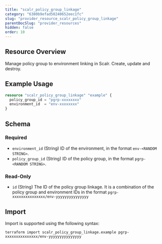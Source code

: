 ```yaml
---
title: "scalr_policy_group_linkage"
category: "6380b9efad50240652eec1fc"
slug: "provider_resource_scalr_policy_group_linkage"
parentDocSlug: "provider_resources"
hidden: false
order: 10
---
```

## Resource Overview

Manage policy group to environment linking in Scalr. Create, update and destroy.

## Example Usage

```terraform
resource "scalr_policy_group_linkage" "example" {
  policy_group_id = "pgrp-xxxxxxxx"
  environment_id  = "env-xxxxxxxx"
}
```

<!-- schema generated by tfplugindocs -->
## Schema

### Required

- `environment_id` (String) ID of the environment, in the format `env-<RANDOM STRING>`.
- `policy_group_id` (String) ID of the policy group, in the format `pgrp-<RANDOM STRING>`.

### Read-Only

- `id` (String) The ID of the policy group linkage. It is a combination of the policy group and environment IDs in the format `pgrp-xxxxxxxxxxxxxxx/env-yyyyyyyyyyyyyyy`

## Import

Import is supported using the following syntax:

```shell
terraform import scalr_policy_group_linkage.example pgrp-xxxxxxxxxxxxxxx/env-yyyyyyyyyyyyyyy
```
